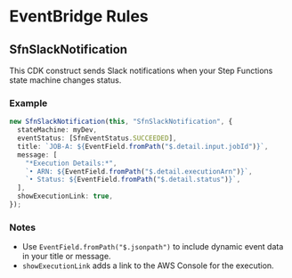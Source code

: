 # EventBridge Rules

## SfnSlackNotification

This CDK construct sends Slack notifications when your Step Functions state machine changes status.

### Example

```typescript
new SfnSlackNotification(this, "SfnSlackNotification", {
  stateMachine: myDev,
  eventStatus: [SfnEventStatus.SUCCEEDED],
  title: `JOB-A: ${EventField.fromPath("$.detail.input.jobId")}`,
  message: [
    "*Execution Details:*",
    `• ARN: ${EventField.fromPath("$.detail.executionArn")}`,
    `• Status: ${EventField.fromPath("$.detail.status")}`,
  ],
  showExecutionLink: true,
});
```

### Notes

- Use `EventField.fromPath("$.jsonpath")` to include dynamic event data in your title or message.
- `showExecutionLink` adds a link to the AWS Console for the execution.
